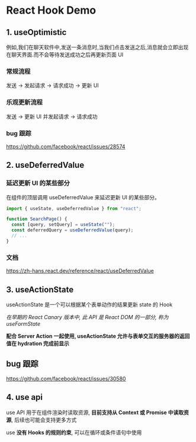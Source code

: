 # React Hook Demo

## 1. useOptimistic

例如,我们在聊天软件中,发送一条消息时,当我们点击发送之后,消息就会立即出现在聊天界面.而不会等待发送成功之后再更新页面 UI

### 常规流程

发送 -> 发起请求 -> 请求成功 -> 更新 UI

### 乐观更新流程

发送 -> 更新 UI 并发起请求 -> 请求成功

### bug 跟踪

https://github.com/facebook/react/issues/28574

## 2. useDeferredValue

### 延迟更新 UI 的某些部分

在组件的顶层调用 useDeferredValue 来延迟更新 UI 的某些部分。

```jsx
import { useState, useDeferredValue } from "react";

function SearchPage() {
  const [query, setQuery] = useState("");
  const deferredQuery = useDeferredValue(query);
  // ...
}
```

### 文档

https://zh-hans.react.dev/reference/react/useDeferredValue

## 3. useActionState

useActionState 是一个可以根据某个表单动作的结果更新 state 的 Hook

_在早期的 React Canary 版本中, 此 API 是 React DOM 的一部分, 称为 useFormState_

**配合 Server Action 一起使用, useActionState 允许与表单交互的服务器的返回值在 hydration 完成前显示**

## bug 跟踪

https://github.com/facebook/react/issues/30580

## 4. use api

use API 用于在组件渲染时读取资源, **目前支持从 Context 或 Promise 中读取资源**, 后续也可能会支持更多方式

use **没有 Hooks 的规则约束**, 可以在循环或条件语句中使用
